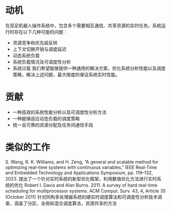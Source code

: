 # 动机
在双足机器人操作系统中，包含多个需要相互通信、共享资源的实时任务。系统运行时存在以下几种可能的问题：
- 资源竞争和优先级反转
- 上下文切换开销与调度延迟
- 动态系统负载
- 系统负载情况及可调度性分析
- 系统过载
我们希望能够提供一种通用的解决方案，优化系统分析性能以及调度策略，解决上述问题，最大限度的保证系统实时性能。
# 贡献
- 一种高效的系统性能分析以及可调度性分析方法
- 一种能够适应动态负载的调度策略
- 统一且可靠的资源分配及任务间通信手段
# 类似的工作
S. Wang, R. K. Williams, and H. Zeng, “A general and scalable method for optimizing real-time systems with continuous variables,” IEEE Real-Time and Embedded Technology and Applications Symposium, pp. 119–132, 2023.
提出了一个针对实时系统的新型优化框架，利用数值优化方法进行实时系统的优化
Robert I. Davis and Alan Burns. 2011. A survey of hard real-time scheduling for multiprocessor systems. ACM Comput. Surv. 43, 4, Article 35 (October 2011)
针对同构多处理器系统的硬实时调度算法和可调度性分析技术调查，涵盖了分区、全局和混合调度算法，资源共享的方法